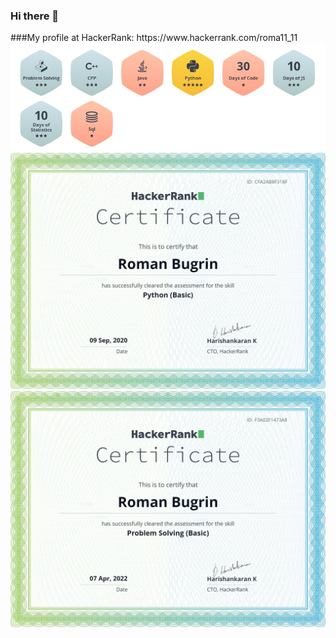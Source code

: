 ### Hi there 👋

<!--
**Good4lien/Good4lien** is a ✨ _special_ ✨ repository because its `README.md` (this file) appears on your GitHub profile.

Here are some ideas to get you started:

- 🔭 I’m currently working on ...
- 🌱 I’m currently learning ...
- 👯 I’m looking to collaborate on ...
- 🤔 I’m looking for help with ...
- 💬 Ask me about ...
- 📫 How to reach me: ...
- 😄 Pronouns: ...
- ⚡ Fun fact: ...
-->


<div class='hr'>
###My profile at HackerRank: https://www.hackerrank.com/roma11_11
<div class='awards'>
    <img src="aw.JPG" alt="a">
</div>
<div class='cert'>
<a href='https://www.hackerrank.com/certificates/cfa2ab8f318f'>
    <img src="c1.png" alt="1">
</a>
<a href='https://www.hackerrank.com/certificates/f3a02f1473a8'>
    <img src="c2.png" alt="2">
</a>
</div>
</div>
